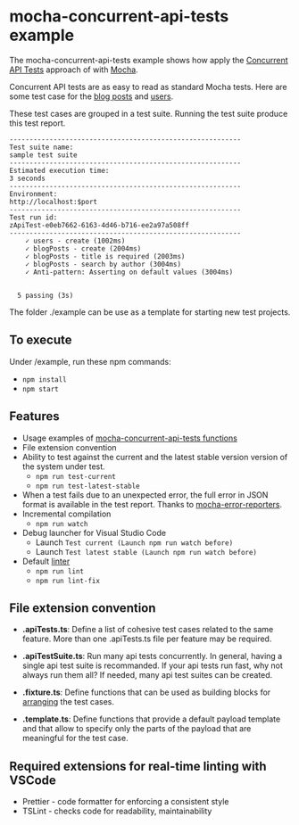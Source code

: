 # mocha-concurrent-api-tests example

The mocha-concurrent-api-tests example shows how apply the [Concurrent API Tests](https://medium.com/@stphaneleblanc/d84f7a29f0dc?source=friends_link&sk=843339381eaf77195f8522449c907550) approach of with [Mocha](https://mochajs.org/).

Concurrent API tests are as easy to read as standard Mocha tests. Here are some test case for the [blog posts](https://github.com/VilledeMontreal/mocha-concurrent-api-tests/blob/master/example/src/blogPosts/blogPost.apiTest.ts) and [users](https://github.com/VilledeMontreal/mocha-concurrent-api-tests/blob/master/example/src/users/user.apiTest.ts). 

These test cases are grouped in a test suite. Running the test suite produce this test report.
```
----------------------------------------------------------
Test suite name: 
sample test suite
----------------------------------------------------------
Estimated execution time: 
3 seconds
----------------------------------------------------------
Environment: 
http://localhost:$port
----------------------------------------------------------
Test run id: 
zApiTest-e0eb7662-6163-4d46-b716-ee2a97a508ff
----------------------------------------------------------
    ✓ users - create (1002ms)
    ✓ blogPosts - create (2004ms)
    ✓ blogPosts - title is required (2003ms)
    ✓ blogPosts - search by author (3004ms)
    ✓ Anti-pattern: Asserting on default values (3004ms)


  5 passing (3s)
```



The folder ./example can be use as a template for starting new test projects.

## To execute

Under /example, run these npm commands:

- `npm install`
- `npm start`

## Features

- Usage examples of [mocha-concurrent-api-tests functions](https://github.com/VilledeMontreal/mocha-concurrent-api-tests/blob/master/lib/README.md#functions)
- File extension convention
- Ability to test against the current and the latest stable version version of the system under test.
  - `npm run test-current`
  - `npm run test-latest-stable`
- When a test fails due to an unexpected error, the full error in JSON format is available in the test report. Thanks to [mocha-error-reporters](https://github.com/VilledeMontreal/mocha-error-reporters).
- Incremental compilation
  - `npm run watch`
- Debug launcher for Visual Studio Code
  - Launch `Test current (Launch npm run watch before)`
  - Launch `Test latest stable (Launch npm run watch before)`
- Default [linter](<https://en.wikipedia.org/wiki/Lint_(software)>)
  - `npm run lint`
  - `npm run lint-fix`

## File extension convention

- **.apiTests.ts**: Define a list of cohesive test cases related to the same feature. More than one .apiTests.ts file per feature may be required.

- **.apiTestSuite.ts**: Run many api tests concurrently. In general, having a single api test suite is recommanded. If your api tests run fast, why not always run them all? If needed, many api test suites can be created.

- **.fixture.ts**: Define functions that can be used as building blocks for [arranging](https://automationpanda.com/2020/07/07/arrange-act-assert-a-pattern-for-writing-good-tests/) the test cases.

- **.template.ts**: Define functions that provide a default payload template and that allow to specify only the parts of the payload that are meaningful for the test case.

## Required extensions for real-time linting with VSCode

- Prettier - code formatter for enforcing a consistent style
- TSLint - checks code for readability, maintainability
